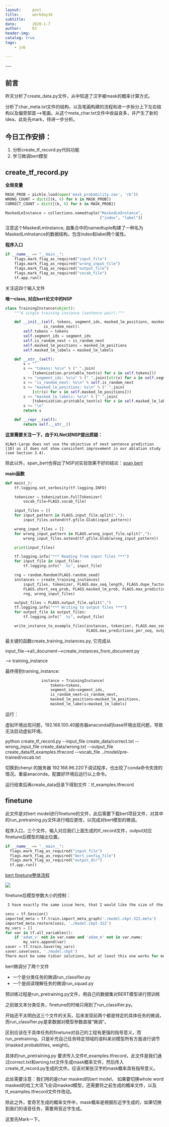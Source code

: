 ```yaml
---
layout:     post
title:      workday16
subtitle:   
date:       2020-1-7
author:     RJ
header-img: 
catalog: true
tags:
    - job

---
```

<p id = "build"></p>
---

## 前言
昨天分析了create_data.py文件，从中知道了汉字被mask的概率计算方式。

分析了char_meta.txt文件的结构，以及笔画构建的流程和进一步拆分上下左右结构以及偏旁部首-->笔画。从这个meta_char.txt文件中收益良多，并产生了新的idea，此处先mark，待进一步分析。

## 今日工作安排：

1. 分析create_tf_record.py代码功能
2. 学习微调bert模型

## create_tf_record.py

**全局变量**
```python
MASK_PROB = pickle.load(open('mask_probability.sav', 'rb'))
WRONG_COUNT = dict([(k, 0) for k in MASK_PROB])
CORRECT_COUNT = dict([(k, 0) for k in MASK_PROB])

MaskedLmInstance = collections.namedtuple("MaskedLmInstance",
                                          ["index", "label"])
```
注意这个MaskedLmInstance, 由集合中的namedtuple构建了一种名为MaskedLmInstance的数据结构，包含index和label两个属性。



**程序入口**
```python
if __name__ == "__main__":
    flags.mark_flag_as_required("input_file")
    flags.mark_flag_as_required("wrong_input_file")
    flags.mark_flag_as_required("output_file")
    flags.mark_flag_as_required("vocab_file")
    tf.app.run()
```
关注这四个输入文件

**唯一class, 对应bert论文中的NSP**
```python
class TrainingInstance(object):
    """A single training instance (sentence pair)."""

    def __init__(self, tokens, segment_ids, masked_lm_positions, masked_lm_labels,
                 is_random_next):
        self.tokens = tokens
        self.segment_ids = segment_ids
        self.is_random_next = is_random_next
        self.masked_lm_positions = masked_lm_positions
        self.masked_lm_labels = masked_lm_labels

    def __str__(self):
        s = ""
        s += "tokens: %s\n" % (" ".join(
            [tokenization.printable_text(x) for x in self.tokens]))
        s += "segment_ids: %s\n" % (" ".join([str(x) for x in self.segment_ids]))
        s += "is_random_next: %s\n" % self.is_random_next
        s += "masked_lm_positions: %s\n" % (" ".join(
            [str(x) for x in self.masked_lm_positions]))
        s += "masked_lm_labels: %s\n" % (" ".join(
            [tokenization.printable_text(x) for x in self.masked_lm_labels]))
        s += "\n"
        return s

    def __repr__(self):
        return self.__str__()
```


**这里需要关注一下，由于XLNet对NSP提出质疑：**
```
XLNet-Large does not use the objective of next sentence prediction [10] as it does not show consistent improvement in our ablation study (see Section 3.4).
```
除此以外，span_bert也得出了NSP对实验效果不好的结论：[span bert](https://zhuanlan.zhihu.com/p/75893972)

**main函数**
```python
def main(_):
    tf.logging.set_verbosity(tf.logging.INFO)

    tokenizer = tokenization.FullTokenizer(
        vocab_file=FLAGS.vocab_file)

    input_files = []
    for input_pattern in FLAGS.input_file.split(","):
        input_files.extend(tf.gfile.Glob(input_pattern))

    wrong_input_files = []
    for wrong_input_pattern in FLAGS.wrong_input_file.split(","):
        wrong_input_files.extend(tf.gfile.Glob(wrong_input_pattern))

    print(input_files)

    tf.logging.info("*** Reading from input files ***")
    for input_file in input_files:
        tf.logging.info("  %s", input_file)

    rng = random.Random(FLAGS.random_seed)
    instances = create_training_instances(
        input_files, tokenizer, FLAGS.max_seq_length, FLAGS.dupe_factor,
        FLAGS.short_seq_prob, FLAGS.masked_lm_prob, FLAGS.max_predictions_per_seq,
        rng, wrong_input_files)

    output_files = FLAGS.output_file.split(",")
    tf.logging.info("*** Writing to output files ***")
    for output_file in output_files:
        tf.logging.info("  %s", output_file)

    write_instance_to_example_files(instances, tokenizer, FLAGS.max_seq_length,
                                    FLAGS.max_predictions_per_seq, output_files)
```

最关键的函数create_training_instances.py, 它完成从

input_file-->all_document-->create_instances_from_document.py

--> training_instance

最终得到training_instance:
```python
                instance = TrainingInstance(
                    tokens=tokens,
                    segment_ids=segment_ids,
                    is_random_next=is_random_next,
                    masked_lm_positions=masked_lm_positions,
                    masked_lm_labels=masked_lm_labels)
```

运行：


虚拟环境出现问题，192.168.100.40服务器anaconda的base环境出现问题，导致无法启动虚拟环境。

python create_tf_record.py --input_file create_data/correct.txt --wrong_input_file create_data/wrong.txt --output_file  create_data/tf_examples.tfrecord --vocab_file   ../model/pre-trained/vocab.txt

切换到chenyi 的服务器 192.168.96.220下调试程序，也出现了conda命令失效的情况。重装anaconda，配置好环境后运行以上命令。


运行结束后再create_data目录下得到文件：tf_examples.tfrecord


## finetune
此文件是对bert model进行finetune的文件，此后需要下载bert项目文件，对其中的run_pretraining.py文件进行相应更改，以完成对bert模型的微调。

程序入口，三个文件，输入对应我们上面生成的tf_record文件，output对应finetune后模型的输出位置。
```python
if __name__ == "__main__":
  flags.mark_flag_as_required("input_file")
  flags.mark_flag_as_required("bert_config_file")
  flags.mark_flag_as_required("output_dir")
  tf.app.run()

```

[bert finetune整体流程](http://octopuscoder.github.io/2019/05/31/BERT%E4%BA%8C%E9%98%B6%E6%AE%B5fine-tune%E4%BB%A3%E7%A0%81%E5%88%86%E6%9E%90/)

![](https://raw.githubusercontent.com/rejae/rejae.github.io/master/img/bertfinetune20200107154941.png)

finetune后模型参数大小的控制：
```python
 I have exactly the same issue here, that I would like the size of the model to be small when doing the prediction. As stated by @jacobdevlin-google in #63 , the weight file contains momentum ('adam_m') and variance ('adam_v'). Then I found a solution here to exclude all Adam variables in this link

sess = tf.Session()
imported_meta = tf.train.import_meta_graph('./model.ckpt-322.meta')
imported_meta.restore(sess, './model.ckpt-322')
my_vars = []
for var in tf.all_variables():
    if 'adam_v' not in var.name and 'adam_m' not in var.name:
        my_vars.append(var)
saver = tf.train.Saver(my_vars)
saver.save(sess, './model.ckpt')
There must be some tidier solutions, but at least this one works for me, and the size of the weight file drops from 1.3GB to 400MB.
```

bert微调分了两个文件
- 一个是分类任务的微调run_classifier.py
- 一个是阅读理解任务的微调run_squad.py

预训练过程是run_pretraining.py文件，用自己的数据集对BERT模型进行预训练

之前做文本分类任务，finetune的时候只用到了run_classifier.py。

开始还不太明白这三个文件的关系，后来发现前两个都是特定的具体任务的微调，而run_classifier.py是拿数据对模型参数直接“微调”。

区别应该在于具体任务的finetune对自己的工程有更强的指导意义，而run_pretraining，只是补充自己任务特定领域的语料来对模型所有方面进行调节(masked probabilities, weight)。

具体的run_pretraining.py 要求传入文件tf_examples.tfrecord，此文件是我们通过correct.txt和wrong.txt文件生成mask概率文件，然后传入create_tf_record.py生成的文件。应该对某些汉字的mask概率具有指导意义。

此处需要注意：我们用的是char masked的bert model， 如果要切换whole word masked的哈工大讯飞全词masked模型，还需要将之前生成的概率文件，以及tf_examples.tfrecord文件作改动。

除此之外，爱奇艺生成的概率文件中，mask概率是根据形近字生成的，如果切换到我们的语音任务，需要用音近字生成。

这里先Mark一下。


